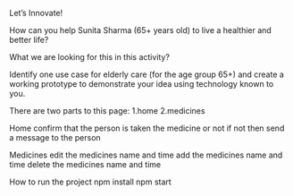 Let’s Innovate!

How can you help Sunita Sharma (65+ years
old) to live a healthier and better life?

What we are looking for this in this activity?

Identify one use case for elderly care (for the age group
65+) and create a working prototype to demonstrate
your idea using technology known to you.

There are two parts to this page:
1.home
2.medicines

Home
confirm that the person is taken the medicine or not
if not then send a message to the person

Medicines
edit the medicines name and time
add the medicines name and time
delete the medicines name and time

How to run the project
npm install
npm start
